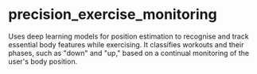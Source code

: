 # precision_exercise_monitoring
Uses deep learning models for position estimation to recognise and track essential body features while exercising. It classifies workouts and their phases, such as "down" and "up," based on a continual monitoring of the user's body position. 
